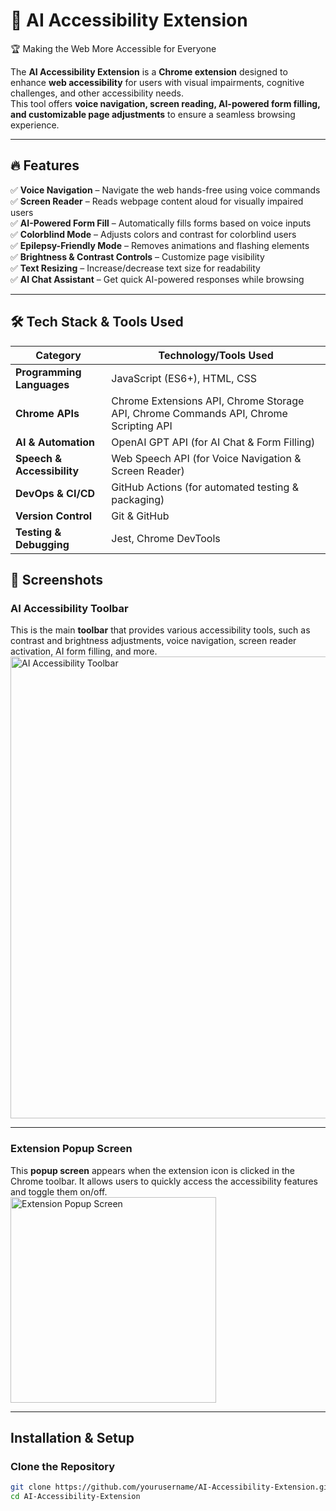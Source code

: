 # 🚀 AI Accessibility Extension  

 🏆 Making the Web More Accessible for Everyone  

The **AI Accessibility Extension** is a **Chrome extension** designed to enhance **web accessibility** for users with visual impairments, cognitive challenges, and other accessibility needs.  
This tool offers **voice navigation, screen reading, AI-powered form filling, and customizable page adjustments** to ensure a seamless browsing experience.

---

## 🔥 Features  
✅ **Voice Navigation** – Navigate the web hands-free using voice commands  
✅ **Screen Reader** – Reads webpage content aloud for visually impaired users  
✅ **AI-Powered Form Fill** – Automatically fills forms based on voice inputs  
✅ **Colorblind Mode** – Adjusts colors and contrast for colorblind users  
✅ **Epilepsy-Friendly Mode** – Removes animations and flashing elements  
✅ **Brightness & Contrast Controls** – Customize page visibility  
✅ **Text Resizing** – Increase/decrease text size for readability  
✅ **AI Chat Assistant** – Get quick AI-powered responses while browsing  

---

## 🛠 Tech Stack & Tools Used  

| Category              | Technology/Tools Used |
|----------------------|--------------------|
| **Programming Languages** | JavaScript (ES6+), HTML, CSS |
| **Chrome APIs** | Chrome Extensions API, Chrome Storage API, Chrome Commands API, Chrome Scripting API |
| **AI & Automation** | OpenAI GPT API (for AI Chat & Form Filling) |
| **Speech & Accessibility** | Web Speech API (for Voice Navigation & Screen Reader) |
| **DevOps & CI/CD** | GitHub Actions (for automated testing & packaging) |
| **Version Control** | Git & GitHub |
| **Testing & Debugging** | Jest, Chrome DevTools |

## 📸 Screenshots  

###  AI Accessibility Toolbar  
This is the main **toolbar** that provides various accessibility tools, such as contrast and brightness adjustments, voice navigation, screen reader activation, AI form filling, and more.  
<img width="739" alt="AI Accessibility Toolbar" src="https://github.com/user-attachments/assets/7b838010-697f-4301-92b1-dc66e23e46a5" />

---

###  Extension Popup Screen  
This **popup screen** appears when the extension icon is clicked in the Chrome toolbar. It allows users to quickly access the accessibility features and toggle them on/off.  
<img width="329" alt="Extension Popup Screen" src="https://github.com/user-attachments/assets/c1adfc69-2400-4b00-9ab9-f4f97b86f47d" />

---
## Installation & Setup  

###  Clone the Repository  
```bash
git clone https://github.com/yourusername/AI-Accessibility-Extension.git  
cd AI-Accessibility-Extension  
